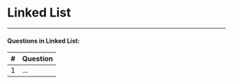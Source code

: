 # Linked List 
---
#### Questions in Linked List:
| # | Question |
|---|----------|
| 1 | ...      |